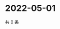 # 2022-05-01

共 0 条

<!-- BEGIN WEIBO -->
<!-- 最后更新时间 Sun May 01 2022 09:51:24 GMT+0800 (China Standard Time) -->

<!-- END WEIBO -->
